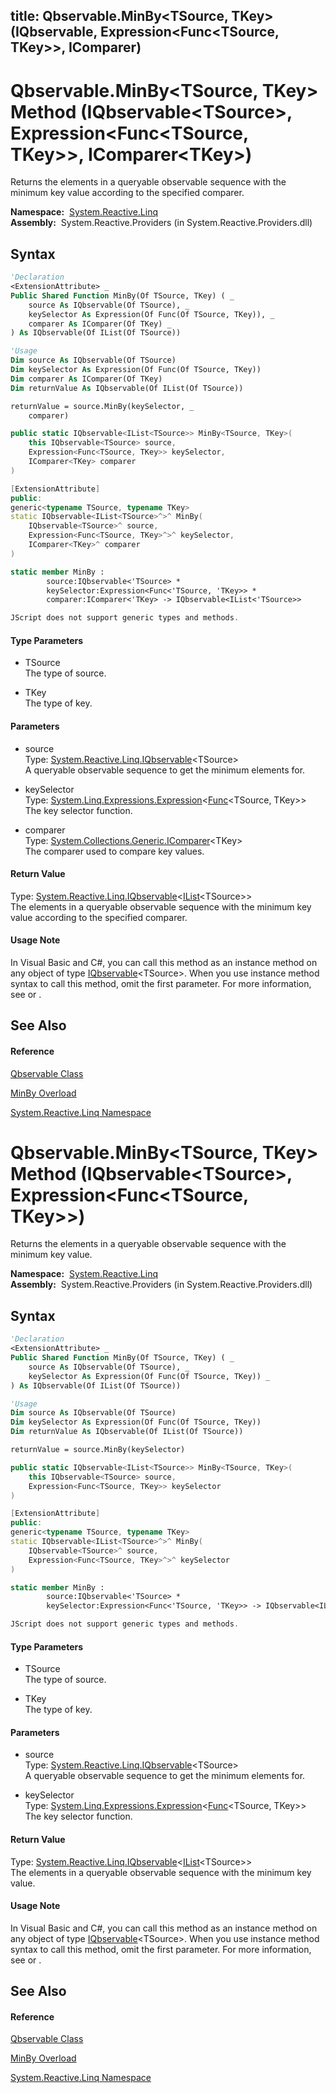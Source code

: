 title: Qbservable.MinBy<TSource, TKey>(IQbservable<TSource>, Expression<Func<TSource, TKey>>, IComparer<TKey>)
---
# Qbservable.MinBy\<TSource, TKey\> Method (IQbservable\<TSource\>, Expression\<Func\<TSource, TKey\>\>, IComparer\<TKey\>)

Returns the elements in a queryable observable sequence with the minimum key value according to the specified comparer.

**Namespace:**  [System.Reactive.Linq](System.Reactive.Linq/System.Reactive.Linq)  
**Assembly:**  System.Reactive.Providers (in System.Reactive.Providers.dll)

## Syntax

```vb
'Declaration
<ExtensionAttribute> _
Public Shared Function MinBy(Of TSource, TKey) ( _
    source As IQbservable(Of TSource), _
    keySelector As Expression(Of Func(Of TSource, TKey)), _
    comparer As IComparer(Of TKey) _
) As IQbservable(Of IList(Of TSource))
```

```vb
'Usage
Dim source As IQbservable(Of TSource)
Dim keySelector As Expression(Of Func(Of TSource, TKey))
Dim comparer As IComparer(Of TKey)
Dim returnValue As IQbservable(Of IList(Of TSource))

returnValue = source.MinBy(keySelector, _
    comparer)
```

```csharp
public static IQbservable<IList<TSource>> MinBy<TSource, TKey>(
    this IQbservable<TSource> source,
    Expression<Func<TSource, TKey>> keySelector,
    IComparer<TKey> comparer
)
```

```c++
[ExtensionAttribute]
public:
generic<typename TSource, typename TKey>
static IQbservable<IList<TSource>^>^ MinBy(
    IQbservable<TSource>^ source, 
    Expression<Func<TSource, TKey>^>^ keySelector, 
    IComparer<TKey>^ comparer
)
```

```fsharp
static member MinBy : 
        source:IQbservable<'TSource> * 
        keySelector:Expression<Func<'TSource, 'TKey>> * 
        comparer:IComparer<'TKey> -> IQbservable<IList<'TSource>> 
```

```javascript
JScript does not support generic types and methods.
```

#### Type Parameters

- TSource  
  The type of source.

- TKey  
  The type of key.

#### Parameters

- source  
  Type: [System.Reactive.Linq.IQbservable](IQbservable/IQbservable(TSource))\<TSource\>  
  A queryable observable sequence to get the minimum elements for.

- keySelector  
  Type: [System.Linq.Expressions.Expression](https://msdn.microsoft.com/en-us/library/Bb335710)\<[Func](https://msdn.microsoft.com/en-us/library/Bb549151)\<TSource, TKey\>\>  
  The key selector function.

- comparer  
  Type: [System.Collections.Generic.IComparer](https://msdn.microsoft.com/en-us/library/8ehhxeaf)\<TKey\>  
  The comparer used to compare key values.

#### Return Value

Type: [System.Reactive.Linq.IQbservable](IQbservable/IQbservable(TSource))\<[IList](https://msdn.microsoft.com/en-us/library/5y536ey6)\<TSource\>\>  
The elements in a queryable observable sequence with the minimum key value according to the specified comparer.

#### Usage Note

In Visual Basic and C\#, you can call this method as an instance method on any object of type [IQbservable](IQbservable/IQbservable(TSource))\<TSource\>. When you use instance method syntax to call this method, omit the first parameter. For more information, see [](https://msdn.microsoft.com/en-us/library/Bb384936) or [](https://msdn.microsoft.com/en-us/library/Bb383977).

## See Also

#### Reference

[Qbservable Class](Qbservable/Qbservable)

[MinBy Overload](MinBy/Qbservable.MinBy)

[System.Reactive.Linq Namespace](System.Reactive.Linq/System.Reactive.Linq)









# Qbservable.MinBy\<TSource, TKey\> Method (IQbservable\<TSource\>, Expression\<Func\<TSource, TKey\>\>)

Returns the elements in a queryable observable sequence with the minimum key value.

**Namespace:**  [System.Reactive.Linq](System.Reactive.Linq/System.Reactive.Linq)  
**Assembly:**  System.Reactive.Providers (in System.Reactive.Providers.dll)

## Syntax

```vb
'Declaration
<ExtensionAttribute> _
Public Shared Function MinBy(Of TSource, TKey) ( _
    source As IQbservable(Of TSource), _
    keySelector As Expression(Of Func(Of TSource, TKey)) _
) As IQbservable(Of IList(Of TSource))
```

```vb
'Usage
Dim source As IQbservable(Of TSource)
Dim keySelector As Expression(Of Func(Of TSource, TKey))
Dim returnValue As IQbservable(Of IList(Of TSource))

returnValue = source.MinBy(keySelector)
```

```csharp
public static IQbservable<IList<TSource>> MinBy<TSource, TKey>(
    this IQbservable<TSource> source,
    Expression<Func<TSource, TKey>> keySelector
)
```

```c++
[ExtensionAttribute]
public:
generic<typename TSource, typename TKey>
static IQbservable<IList<TSource>^>^ MinBy(
    IQbservable<TSource>^ source, 
    Expression<Func<TSource, TKey>^>^ keySelector
)
```

```fsharp
static member MinBy : 
        source:IQbservable<'TSource> * 
        keySelector:Expression<Func<'TSource, 'TKey>> -> IQbservable<IList<'TSource>> 
```

```javascript
JScript does not support generic types and methods.
```

#### Type Parameters

- TSource  
  The type of source.

- TKey  
  The type of key.

#### Parameters

- source  
  Type: [System.Reactive.Linq.IQbservable](IQbservable/IQbservable(TSource))\<TSource\>  
  A queryable observable sequence to get the minimum elements for.

- keySelector  
  Type: [System.Linq.Expressions.Expression](https://msdn.microsoft.com/en-us/library/Bb335710)\<[Func](https://msdn.microsoft.com/en-us/library/Bb549151)\<TSource, TKey\>\>  
  The key selector function.

#### Return Value

Type: [System.Reactive.Linq.IQbservable](IQbservable/IQbservable(TSource))\<[IList](https://msdn.microsoft.com/en-us/library/5y536ey6)\<TSource\>\>  
The elements in a queryable observable sequence with the minimum key value.

#### Usage Note

In Visual Basic and C\#, you can call this method as an instance method on any object of type [IQbservable](IQbservable/IQbservable(TSource))\<TSource\>. When you use instance method syntax to call this method, omit the first parameter. For more information, see [](https://msdn.microsoft.com/en-us/library/Bb384936) or [](https://msdn.microsoft.com/en-us/library/Bb383977).

## See Also

#### Reference

[Qbservable Class](Qbservable/Qbservable)

[MinBy Overload](MinBy/Qbservable.MinBy)

[System.Reactive.Linq Namespace](System.Reactive.Linq/System.Reactive.Linq)








